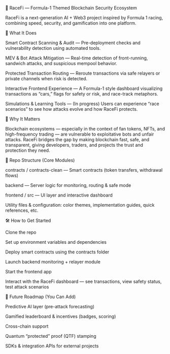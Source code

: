 📘 RaceFi — Formula-1 Themed Blockchain Security Ecosystem

RaceFi is a next-generation AI + Web3 project inspired by Formula 1 racing, combining speed, security, and gamification into one platform.

🚀 What It Does

Smart Contract Scanning & Audit — Pre-deployment checks and vulnerability detection using automated tools.

MEV & Bot Attack Mitigation — Real-time detection of front-running, sandwich attacks, and suspicious mempool behavior.

Protected Transaction Routing — Reroute transactions via safe relayers or private channels when risk is detected.

Interactive Frontend Experience — A Formula-1 style dashboard visualizing transactions as “cars,” flags for safety or risk, and race-track metaphors.

Simulations & Learning Tools — (In progress) Users can experience “race scenarios” to see how attacks evolve and how RaceFi protects.

🏁 Why It Matters

Blockchain ecosystems — especially in the context of fan tokens, NFTs, and high-frequency trading — are vulnerable to exploitative bots and unfair attacks.
RaceFi bridges the gap by making blockchain fast, safe, and transparent, giving developers, traders, and projects the trust and protection they need.

🧱 Repo Structure (Core Modules)

contracts / contracts-clean — Smart contracts (token transfers, withdrawal flows)

backend — Server logic for monitoring, routing & safe mode

frontend / src — UI layer and interactive dashboard

Utility files & configuration: color themes, implementation guides, quick references, etc.

🛠 How to Get Started

Clone the repo

Set up environment variables and dependencies

Deploy smart contracts using the contracts folder

Launch backend monitoring + relayer module

Start the frontend app

Interact with the RaceFi dashboard — see transactions, view safety status, test attack scenarios

🎯 Future Roadmap (You Can Add)

Predictive AI layer (pre-attack forecasting)

Gamified leaderboard & incentives (badges, scoring)

Cross-chain support

Quantum “protected” proof (QTF) stamping

SDKs & integration APIs for external projects
